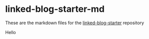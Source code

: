 # linked-blog-starter-md
These are the markdown files for the [linked-blog-starter](https://github.com/matthewwong525/linked-blog-starter) repository

Hello